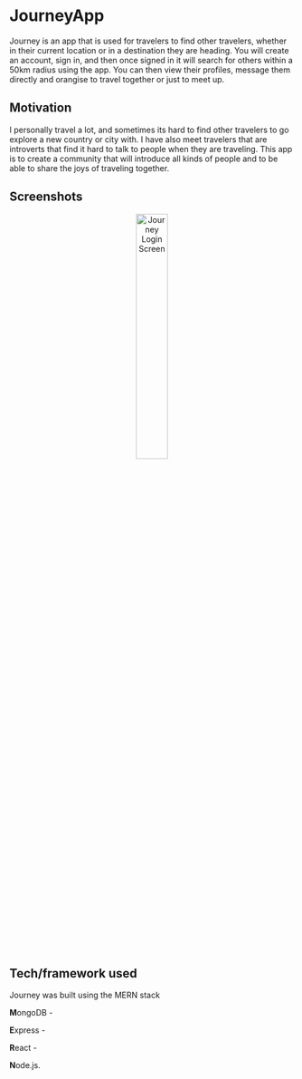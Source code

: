 # JourneyApp
Journey is an app that is used for travelers to find other travelers, whether in their current location or in a destination they are heading. You will create an account, sign in, and then once signed in it will search for others within a 50km radius using the app. You can then view their profiles, message them directly and orangise to travel together or just to meet up. 

## Motivation
I personally travel a lot, and sometimes its hard to find other travelers to go explore a new country or city with. I have also meet travelers that are introverts that find it hard to talk to people when they are traveling. This app is to create a community that will introduce all kinds of people and to be able to share the joys of traveling together.

## Screenshots
<p align="center">
     <img src="https://drive.google.com/uc?id=1ExbxPsmHVdxDdbc91tKo-LBdGoDHfd_Y"
          alt="Journey Login Screen"
          width="33.33%"
     />
</p>

## Tech/framework used
Journey was built using the MERN stack

**M**ongoDB - 

**E**xpress - 

**R**eact - 

**N**ode.js.
